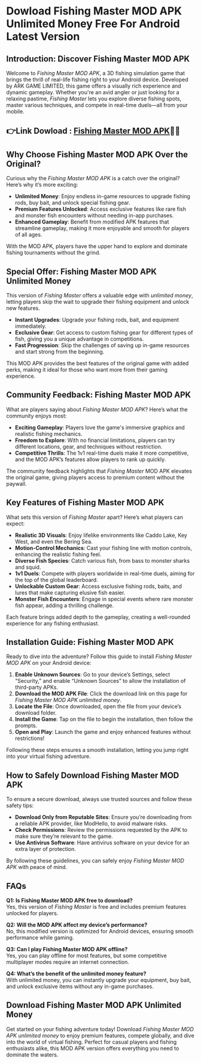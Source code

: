 # Dowload Fishing Master MOD APK Unlimited Money Free For Android Latest Version

## Introduction: Discover Fishing Master MOD APK

Welcome to *Fishing Master MOD APK*, a 3D fishing simulation game that brings the thrill of real-life fishing right to your Android device. Developed by ARK GAME LIMITED, this game offers a visually rich experience and dynamic gameplay. Whether you're an avid angler or just looking for a relaxing pastime, *Fishing Master* lets you explore diverse fishing spots, master various techniques, and compete in real-time duels—all from your mobile.


## 👉Link Dowload : [Fishing Master MOD APK](https://modhello.com/fishing-master/)👌🏻

## Why Choose Fishing Master MOD APK Over the Original?

Curious why the *Fishing Master MOD APK* is a catch over the original? Here’s why it’s more exciting:

- **Unlimited Money**: Enjoy endless in-game resources to upgrade fishing rods, buy bait, and unlock special fishing gear.
- **Premium Features Unlocked**: Access exclusive features like rare fish and monster fish encounters without needing in-app purchases.
- **Enhanced Gameplay**: Benefit from modified APK features that streamline gameplay, making it more enjoyable and smooth for players of all ages.

With the MOD APK, players have the upper hand to explore and dominate fishing tournaments without the grind.

## Special Offer: Fishing Master MOD APK Unlimited Money

This version of *Fishing Master* offers a valuable edge with *unlimited money*, letting players skip the wait to upgrade their fishing equipment and unlock new features.

- **Instant Upgrades**: Upgrade your fishing rods, bait, and equipment immediately.
- **Exclusive Gear**: Get access to custom fishing gear for different types of fish, giving you a unique advantage in competitions.
- **Fast Progression**: Skip the challenges of saving up in-game resources and start strong from the beginning.

This MOD APK provides the best features of the original game with added perks, making it ideal for those who want more from their gaming experience.

## Community Feedback: Fishing Master MOD APK

What are players saying about *Fishing Master MOD APK*? Here’s what the community enjoys most:

- **Exciting Gameplay**: Players love the game's immersive graphics and realistic fishing mechanics.
- **Freedom to Explore**: With no financial limitations, players can try different locations, gear, and techniques without restriction.
- **Competitive Thrills**: The 1v1 real-time duels make it more competitive, and the MOD APK’s features allow players to rank up quickly.

The community feedback highlights that *Fishing Master* MOD APK elevates the original game, giving players access to premium content without the paywall.

## Key Features of Fishing Master MOD APK

What sets this version of *Fishing Master* apart? Here’s what players can expect:

- **Realistic 3D Visuals**: Enjoy lifelike environments like Caddo Lake, Key West, and even the Bering Sea.
- **Motion-Control Mechanics**: Cast your fishing line with motion controls, enhancing the realistic fishing feel.
- **Diverse Fish Species**: Catch various fish, from bass to monster sharks and squid.
- **1v1 Duels**: Compete with players worldwide in real-time duels, aiming for the top of the global leaderboard.
- **Unlockable Custom Gear**: Access exclusive fishing rods, baits, and lures that make capturing elusive fish easier.
- **Monster Fish Encounters**: Engage in special events where rare monster fish appear, adding a thrilling challenge.

Each feature brings added depth to the gameplay, creating a well-rounded experience for any fishing enthusiast.

## Installation Guide: Fishing Master MOD APK

Ready to dive into the adventure? Follow this guide to install *Fishing Master MOD APK* on your Android device:

1. **Enable Unknown Sources**: Go to your device’s Settings, select “Security,” and enable “Unknown Sources” to allow the installation of third-party APKs.
2. **Download the MOD APK File**: Click the download link on this page for *Fishing Master MOD APK unlimited money*.
3. **Locate the File**: Once downloaded, open the file from your device’s download folder.
4. **Install the Game**: Tap on the file to begin the installation, then follow the prompts.
5. **Open and Play**: Launch the game and enjoy enhanced features without restrictions!

Following these steps ensures a smooth installation, letting you jump right into your virtual fishing adventure.

## How to Safely Download Fishing Master MOD APK

To ensure a secure download, always use trusted sources and follow these safety tips:

- **Download Only from Reputable Sites**: Ensure you’re downloading from a reliable APK provider, like ModHello, to avoid malware risks.
- **Check Permissions**: Review the permissions requested by the APK to make sure they’re relevant to the game.
- **Use Antivirus Software**: Have antivirus software on your device for an extra layer of protection.

By following these guidelines, you can safely enjoy *Fishing Master MOD APK* with peace of mind.

## FAQs

**Q1: Is Fishing Master MOD APK free to download?**  
Yes, this version of *Fishing Master* is free and includes premium features unlocked for players.

**Q2: Will the MOD APK affect my device’s performance?**  
No, this modified version is optimized for Android devices, ensuring smooth performance while gaming.

**Q3: Can I play Fishing Master MOD APK offline?**  
Yes, you can play offline for most features, but some competitive multiplayer modes require an internet connection.

**Q4: What’s the benefit of the unlimited money feature?**  
With unlimited money, you can instantly upgrade your equipment, buy bait, and unlock exclusive items without any in-game purchases.

## Download Fishing Master MOD APK Unlimited Money

Get started on your fishing adventure today! Download *Fishing Master MOD APK unlimited money* to enjoy premium features, compete globally, and dive into the world of virtual fishing. Perfect for casual players and fishing enthusiasts alike, this MOD APK version offers everything you need to dominate the waters.
